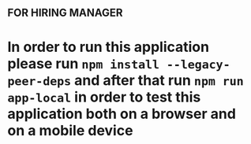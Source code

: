 ## FOR HIRING MANAGER

# In order to run this application please run `npm install --legacy-peer-deps` and after that run `npm run app-local` in order to test this application both on a browser and on a mobile device
